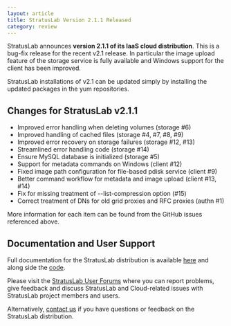 ```yaml
---
layout: article
title: StratusLab Version 2.1.1 Released
category: review
---
```


StratusLab announces **version 2.1.1 of its IaaS cloud distribution**.
This is a bug-fix release for the recent v2.1 release.  In particular
the image upload feature of the storage service is fully available and
Windows support for the client has been improved.

StratusLab installations of v2.1 can be updated simply by installing
the updated packages in the yum repositories.


Changes for StratusLab v2.1.1
-----------------------------

* Improved error handling when deleting volumes (storage #6)
* Improved handling of cached files (storage #4, #7, #8, #9)
* Improved error recovery on storage failures (storage #12, #13)
* Streamlined error handling code (storage #14)
* Ensure MySQL database is initialized (storage #5)
* Support for metadata commands on Windows (client #12)
* Fixed image path configuration for file-based pdisk service (client #9)
* Better command workflow for metadata and image upload (client #13, #14)
* Fix for missing treatment of --list-compression option (#15)
* Correct treatment of DNs for old grid proxies and RFC proxies (authn #1)

More information for each item can be found from the GitHub issues
referenced above.


Documentation and User Support
------------------------------

Full documentation for the StratusLab distribution is available
[here][docs] and along side the [code][github].

Please visit the [StratusLab User Forums][forum] where you can report
problems, give feedback and discuss StratusLab and Cloud-related
issues with StratusLab project members and users.

Alternatively, [contact us][about] if you have questions or feedback
on the StratusLab distribution.


[docs]: http://stratuslab.eu/documentation
[github]: http://github.com/StratusLab
[forum]: https://groups.google.com/a/stratuslab.eu/group/user-forum/topics
[about]: http://stratuslab.eu/about


